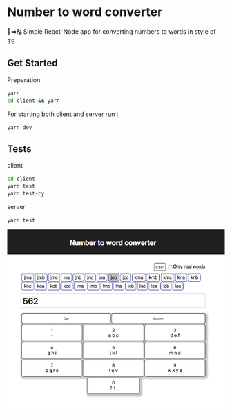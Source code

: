 # Number to word converter

💯➡️🔠 Simple React-Node app for converting numbers to words in style of T9

## Get Started

Preparation

```sh
yarn
cd client && yarn
```

For starting both client and server run :

```sh
yarn dev
```

## Tests

client

```sh
cd client
yarn test
yarn test-cy
```

server

```
yarn test
```

![img](screen.png)
